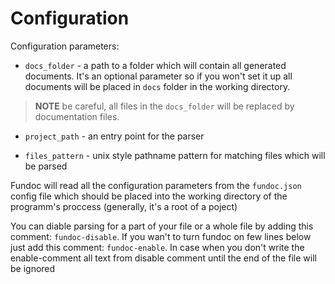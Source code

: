 # Configuration

Configuration parameters:

- `docs_folder` - a path to a folder which will contain all generated documents. It's an
optional parameter so if you won't set it up all documents will be placed in `docs` folder in
the working directory.
> **NOTE** be careful, all files in the `docs_folder` will be replaced by documentation files.

- `project_path` - an entry point for the parser

- `files_pattern` - unix style pathname pattern for matching files which will be parsed

Fundoc will read all the configuration parameters from the `fundoc.json` config file
which should be placed into the working directory of the programm's proccess (generally, it's a root of a
poject)

You can diable parsing for a part of your file or a whole file by adding this comment: `fundoc-disable`.
If you wan't to turn fundoc on few lines below just add this comment: `fundoc-enable`.
In case when you don't write the enable-comment all text from disable comment until the end of
the file will be ignored
